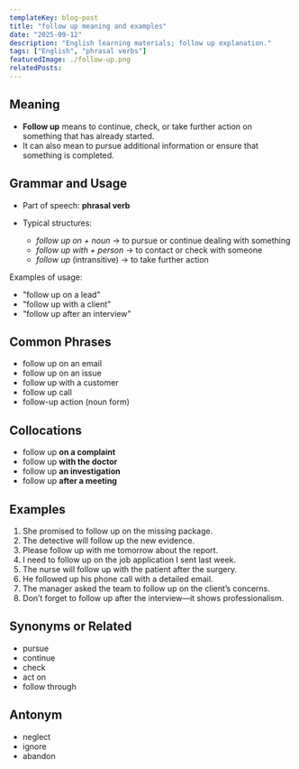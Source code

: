 ```yaml
---
templateKey: blog-post
title: "follow up meaning and examples"
date: "2025-09-12"
description: "English learning materials; follow up explanation."
tags: ["English", "phrasal verbs"]
featuredImage: ./follow-up.png
relatedPosts:
---
```


## Meaning

- **Follow up** means to continue, check, or take further action on something that has already started.
- It can also mean to pursue additional information or ensure that something is completed.

## Grammar and Usage

- Part of speech: **phrasal verb**
- Typical structures:

  - _follow up on + noun_ → to pursue or continue dealing with something
  - _follow up with + person_ → to contact or check with someone
  - _follow up_ (intransitive) → to take further action

Examples of usage:

- "follow up on a lead"
- "follow up with a client"
- "follow up after an interview"

## Common Phrases

- follow up on an email
- follow up on an issue
- follow up with a customer
- follow up call
- follow-up action (noun form)

## Collocations

- follow up **on a complaint**
- follow up **with the doctor**
- follow up **an investigation**
- follow up **after a meeting**

## Examples

1. She promised to follow up on the missing package.
2. The detective will follow up the new evidence.
3. Please follow up with me tomorrow about the report.
4. I need to follow up on the job application I sent last week.
5. The nurse will follow up with the patient after the surgery.
6. He followed up his phone call with a detailed email.
7. The manager asked the team to follow up on the client’s concerns.
8. Don’t forget to follow up after the interview—it shows professionalism.

## Synonyms or Related

- pursue
- continue
- check
- act on
- follow through

## Antonym

- neglect
- ignore
- abandon
